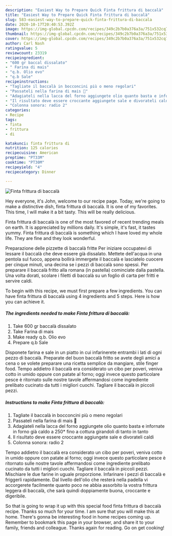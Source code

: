 ```yaml
---
description: "Easiest Way to Prepare Quick Finta frittura di baccalà"
title: "Easiest Way to Prepare Quick Finta frittura di baccalà"
slug: 583-easiest-way-to-prepare-quick-finta-frittura-di-baccala
date: 2020-10-17T20:40:53.392Z
image: https://img-global.cpcdn.com/recipes/349c2b7b0a376a3a/751x532cq70/finta-frittura-di-baccala-recipe-main-photo.jpg
thumbnail: https://img-global.cpcdn.com/recipes/349c2b7b0a376a3a/751x532cq70/finta-frittura-di-baccala-recipe-main-photo.jpg
cover: https://img-global.cpcdn.com/recipes/349c2b7b0a376a3a/751x532cq70/finta-frittura-di-baccala-recipe-main-photo.jpg
author: Carl Nash
ratingvalue: 5
reviewcount: 23319
recipeingredient:
- "600 gr baccal dissalato"
- " Farina di mais"
- "q.b. Olio evo"
- "q.b Sale"
recipeinstructions:
- "Tagliate il baccalà in bocconcini più o meno regolari"
- "Passateli nella farina di mais 🌽"
- "Adagiateli nella lacca del forno aggiungete olio quanto basta e infornate in forno già caldo a 250* fino a cottura girandoli di tanto in tanto"
- "Il risultato deve essere croccante aggiungete sale e divorateli caldi"
- "Colonna sonora: radio 2"
categories:
- Recipe
tags:
- finta
- frittura
- di

katakunci: finta frittura di 
nutrition: 125 calories
recipecuisine: American
preptime: "PT33M"
cooktime: "PT30M"
recipeyield: "4"
recipecategory: Dinner

---
```



![Finta frittura di baccalà](https://img-global.cpcdn.com/recipes/349c2b7b0a376a3a/751x532cq70/finta-frittura-di-baccala-recipe-main-photo.jpg)

Hey everyone, it's John, welcome to our recipe page. Today, we're going to make a distinctive dish, finta frittura di baccalà. It is one of my favorites. This time, I will make it a bit tasty. This will be really delicious.

Finta frittura di baccalà is one of the most favored of recent trending meals on earth. It is appreciated by millions daily. It's simple, it's fast, it tastes yummy. Finta frittura di baccalà is something which I have loved my whole life. They are fine and they look wonderful.

Preparazione delle pizzette di baccalà fritte Per iniziare occupatevi di lessare il baccalà che deve essere già dissalato. Mettete dell&#39;acqua in una pentola sul fuoco, appena bollirà immergete il baccalà e lasciatelo cuocere per cinque minuti, una decina se i pezzi di baccalà sono spessi. Per preparare il baccalà fritto alla romana (in pastella) cominciate dalla pastella. Una volta dorati, scolare i filetti di baccalà su un foglio di carta per fritti e servire caldi.


To begin with this recipe, we must first prepare a few ingredients. You can have finta frittura di baccalà using 4 ingredients and 5 steps. Here is how you can achieve it.

<!--inarticleads1-->

##### The ingredients needed to make Finta frittura di baccalà:

1. Take 600 gr baccalà dissalato
1. Take  Farina di mais
1. Make ready q.b. Olio evo
1. Prepare q.b Sale


Disponete farina e sale in un piatto in cui infarinerete entrambi i lati di ogni pezzo di baccalà. Preparate del buon baccalà fritto se avete degli amici a cena o se volete preparare una ricetta semplice da mangiare, stile finger food. Tempo addietro il baccalà era considerato un cibo per poveri, veniva cotto in umido oppure con patate al forno; oggi invece questo particolare pesce è ritornato sulle nostre tavole affermandosi come ingrediente prelibato cucinato da tutti i migliori cuochi. Tagliare il baccalà in piccoli pezzi. 

<!--inarticleads2-->

##### Instructions to make Finta frittura di baccalà:

1. Tagliate il baccalà in bocconcini più o meno regolari
1. Passateli nella farina di mais 🌽
1. Adagiateli nella lacca del forno aggiungete olio quanto basta e infornate in forno già caldo a 250* fino a cottura girandoli di tanto in tanto
1. Il risultato deve essere croccante aggiungete sale e divorateli caldi
1. Colonna sonora: radio 2


Tempo addietro il baccalà era considerato un cibo per poveri, veniva cotto in umido oppure con patate al forno; oggi invece questo particolare pesce è ritornato sulle nostre tavole affermandosi come ingrediente prelibato cucinato da tutti i migliori cuochi. Tagliare il baccalà in piccoli pezzi. Mischiare le due farine in uguale proporzione. Infarinare i pezzi di baccalà e friggerli rapidamente. Dal livello dell&#39;olio che resterà nella padella vi accorgerete facilmente quanto poco ne abbia assorbito la vostra frittura leggera di baccalà, che sarà quindi doppiamente buona, croccante e digeribile. 

So that is going to wrap it up with this special food finta frittura di baccalà recipe. Thanks so much for your time. I am sure that you will make this at home. There's gonna be interesting food in home recipes coming up. Remember to bookmark this page in your browser, and share it to your family, friends and colleague. Thanks again for reading. Go on get cooking!
